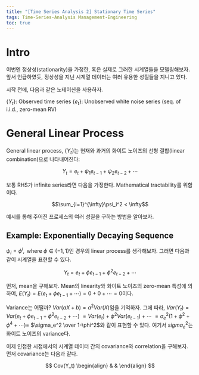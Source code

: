 ```yaml
---
title: "[Time Series Analysis 2] Stationary Time Series"
tags: Time-Series-Analysis Management-Engineering
toc: true
---
```


# Intro
이번엔 정상성(stationarity)을 가정한, 혹은 실제로 그러한 시계열들을 모델링해보자. 앞서 언급하였듯, 정상성을 지닌 시계열 데이터는 여러 유용한 성질들을 지니고 있다. 

시작 전에, 다음과 같은 노테이션을 사용하자.

{$Y_t$}: Observed time series
{$e_t$}: Unobserved white noise series (seq. of i.i.d., zero-mean RV)


# General Linear Process
General linear process, {$Y_t$}는 현재와 과거의 화이트 노이즈의 선형 결합(linear combination)으로 나타내어진다:

$$Y_t = e_t + \psi_1e_{t-1}+\psi_2e_{t-2} + \cdots$$

보통 RHS가 infinite series라면 다음을 가정한다. Mathematical tractability를 위함이다.

$$\sum_{i=1}^{\infty}\psi_i^2 < \infty$$

예시를 통해 주어진 프로세스의 여러 성질을 구하는 방법을 알아보자.

## Example: Exponentially Decaying Sequence
$\psi_i = \phi^i, \text{ where } \phi \in (-1, 1)$인 경우의 linear process를 생각해보자. 그러면 다음과 같이 시계열을 표현할 수 있다.

$$ Y_t = e_t + \phi e_{t-1} + \phi^2 e_{t-2} + \cdots$$

먼저, mean을 구해보자. Mean의 linearity와 화이트 노이즈의 zero-mean 특성에 의하여, $E(Y_t) = E(e_t + \phi e_{t-1} + \cdots) = 0 + 0 + \cdots = 0$이다.

Variance는 어떨까? $Var(aX+b) = a^2Var(X)$임을 기억하자. 그에 따라, $Var(Y_t) = Var(e_t + \phi e_{t-1} + \phi^2 e_{t-2} + \cdots)$ $=Var(e_t) + \phi^2 Var(e_{t-1}) + \cdots$ $=\sigma_e^2(1+\phi^2 +\phi^4 + \cdots)=$ $\sigma_e^2 \over 1-\phi^2$와 같이 표현할 수 있다. 여기서 $sigma_e^2$는 화이트 노이즈의 variance다.

이제 인접한 시점에서의 시계열 데이터 간의 covariance와 correlation을 구해보자. 먼저 covariance는 다음과 같다.

$$ Cov(Y_t) \begin{align}
& 
&
\end{align}
$$